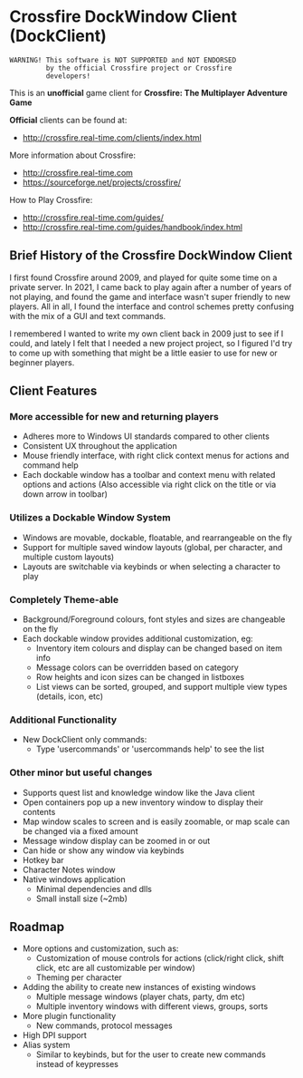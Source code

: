 # Crossfire DockWindow Client (DockClient)

    WARNING! This software is NOT SUPPORTED and NOT ENDORSED
             by the official Crossfire project or Crossfire 
             developers!

This is an **unofficial** game client for **Crossfire: The Multiplayer Adventure Game**

**Official** clients can be found at:
- http://crossfire.real-time.com/clients/index.html

More information about Crossfire:
- http://crossfire.real-time.com
- https://sourceforge.net/projects/crossfire/

How to Play Crossfire:
- http://crossfire.real-time.com/guides/
- http://crossfire.real-time.com/guides/handbook/index.html


## Brief History of the Crossfire DockWindow Client
I first found Crossfire around 2009, and played for quite some time on a private server. In 2021, I came back to play again after a number of years of not playing, and found the game and interface wasn't super friendly to new players. All in all, I found the interface and control schemes pretty confusing with the mix of a GUI and text commands.

I remembered I wanted to write my own client back in 2009 just to see if I could, and lately I felt that I needed a new project project, so I figured I'd try to come up with something that might be a little easier to use for new or beginner players.


## Client Features

### More accessible for new and returning players
- Adheres more to Windows UI standards compared to other clients
- Consistent UX throughout the application
- Mouse friendly interface, with right click context menus for actions and command help
- Each dockable window has a toolbar and context menu with related options and actions (Also accessible via right click on the title or via down arrow in toolbar)

### Utilizes a Dockable Window System
- Windows are movable, dockable, floatable, and rearrangeable on the fly
- Support for multiple saved window layouts (global, per character, and multiple custom layouts)
- Layouts are switchable via keybinds or when selecting a character to play

### Completely Theme-able
- Background/Foreground colours, font styles and sizes are changeable on the fly
- Each dockable window provides additional customization, eg:
	- Inventory item colours and display can be changed based on item info
	- Message colors can be overridden based on category
	- Row heights and icon sizes can be changed in listboxes
	- List views can be sorted, grouped, and support multiple view types (details, icon, etc)

### Additional Functionality
- New DockClient only commands:
	- Type 'usercommands' or 'usercommands help' to see the list

### Other minor but useful changes
- Supports quest list and knowledge window like the Java client
- Open containers pop up a new inventory window to display their contents
- Map window scales to screen and is easily zoomable, or map scale can be changed via a fixed amount
- Message window display can be zoomed in or out
- Can hide or show any window via keybinds
- Hotkey bar
- Character Notes window
- Native windows application
	- Minimal dependencies and dlls
	- Small install size (~2mb)


## Roadmap
- More options and customization, such as:
	- Customization of mouse controls for actions (click/right click, shift click, etc are all customizable per window)
	- Theming per character
- Adding the ability to create new instances of existing windows
	- Multiple message windows (player chats, party, dm etc)
	- Multiple inventory windows with different views, groups, sorts
- More plugin functionality
	- New commands, protocol messages
- High DPI support
- Alias system
	- Similar to keybinds, but for the user to create new commands instead of keypresses
